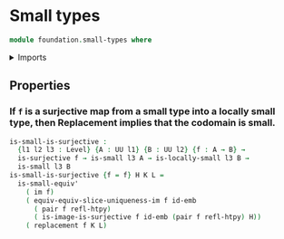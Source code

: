 # Small types

```agda
module foundation.small-types where
```

<details><summary>Imports</summary>

```agda
open import foundation-core.small-types public

open import foundation.images
open import foundation.locally-small-types
open import foundation.replacement
open import foundation.surjective-maps
open import foundation.uniqueness-image
open import foundation.universal-property-image

open import foundation-core.dependent-pair-types
open import foundation-core.embeddings
open import foundation-core.homotopies
open import foundation-core.universe-levels
```

</details>

## Properties

### If `f` is a surjective map from a small type into a locally small type, then Replacement implies that the codomain is small.

```agda
is-small-is-surjective :
  {l1 l2 l3 : Level} {A : UU l1} {B : UU l2} {f : A → B} →
  is-surjective f → is-small l3 A → is-locally-small l3 B →
  is-small l3 B
is-small-is-surjective {f = f} H K L =
  is-small-equiv'
    ( im f)
    ( equiv-equiv-slice-uniqueness-im f id-emb
      ( pair f refl-htpy)
      ( is-image-is-surjective f id-emb (pair f refl-htpy) H))
    ( replacement f K L)
```
